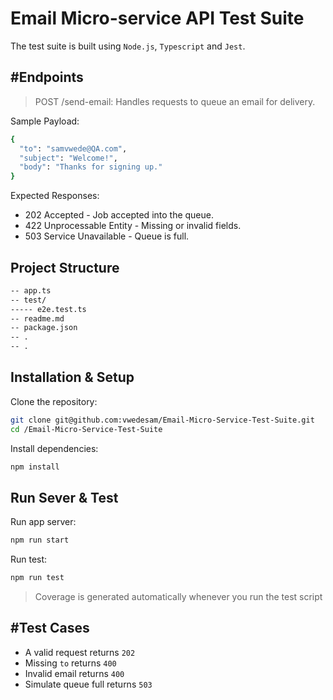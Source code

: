 # Email Micro-service API Test Suite

The test suite is built using `Node.js`, `Typescript` and `Jest`.

## #Endpoints
> POST /send-email: Handles requests to queue an email for delivery.

Sample Payload:

```sh
{
  "to": "samvwede@QA.com",
  "subject": "Welcome!",
  "body": "Thanks for signing up."
}
```
Expected Responses:
- 202 Accepted - Job accepted into the queue.
- 422 Unprocessable Entity - Missing or invalid fields.
- 503 Service Unavailable - Queue is full.

## Project Structure
```sh
-- app.ts
-- test/
----- e2e.test.ts
-- readme.md
-- package.json
-- .
-- .
```

## Installation & Setup
Clone the repository:
```sh
git clone git@github.com:vwedesam/Email-Micro-Service-Test-Suite.git
cd /Email-Micro-Service-Test-Suite
```
Install dependencies:
```sh
npm install
```
## Run Sever & Test
Run app server:
```sh
npm run start
```
Run test:
```sh
npm run test
```
> Coverage is generated automatically whenever you run the test script
## #Test Cases
- A valid request returns `202`
- Missing `to` returns `400`
- Invalid email returns `400`
- Simulate queue full returns `503`
